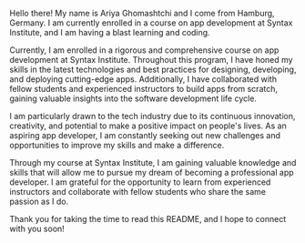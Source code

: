 Hello there! My name is Ariya Ghomashtchi and I come from Hamburg, Germany. I am currently enrolled in a course on app development at Syntax Institute, and I am having a blast learning and coding.

Currently, I am enrolled in a rigorous and comprehensive course on app development at Syntax Institute. Throughout this program, I have honed my skills in the latest technologies and best practices for designing, developing, and deploying cutting-edge apps. Additionally, I have collaborated with fellow students and experienced instructors to build apps from scratch, gaining valuable insights into the software development life cycle.

I am particularly drawn to the tech industry due to its continuous innovation, creativity, and potential to make a positive impact on people's lives. As an aspiring app developer, I am constantly seeking out new challenges and opportunities to improve my skills and make a difference.

Through my course at Syntax Institute, I am gaining valuable knowledge and skills that will allow me to pursue my dream of becoming a professional app developer. I am grateful for the opportunity to learn from experienced instructors and collaborate with fellow students who share the same passion as I do.

Thank you for taking the time to read this README, and I hope to connect with you soon!

